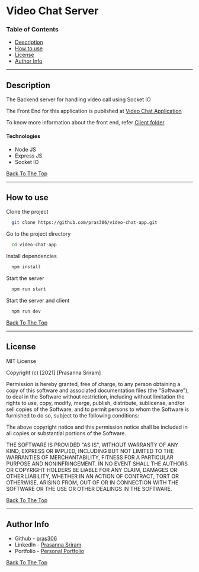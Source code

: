 # Video Chat Server

### Table of Contents

- [Description](#description)
- [How to use](#how-to-use)
- [License](#license)
- [Author Info](#author-info)

---

## Description

The Backend server for handling video call using Socket IO <br />

The Front End for this application is published at [Video Chat Application](https://video-chatserver-app.herokuapp.com/) <br />

To know more information about the front end, refer [Client folder](client/README.md)

#### Technologies

- Node JS
- Express JS
- Socket IO

[Back To The Top](#video-chat-server)

---

## How to use

Clone the project 

```bash
  git clone https://github.com/pras306/video-chat-app.git
```

Go to the project directory

```bash
  cd video-chat-app
```

Install dependencies

```bash
  npm install
```

Start the server

```bash
  npm run start
```

Start the server and client

```bash
  npm run dev
```

[Back To The Top](#video-chat-server)

---

## License

MIT License

Copyright (c) [2021] [Prasanna Sriram]

Permission is hereby granted, free of charge, to any person obtaining a copy
of this software and associated documentation files (the "Software"), to deal
in the Software without restriction, including without limitation the rights
to use, copy, modify, merge, publish, distribute, sublicense, and/or sell
copies of the Software, and to permit persons to whom the Software is
furnished to do so, subject to the following conditions:

The above copyright notice and this permission notice shall be included in all
copies or substantial portions of the Software.

THE SOFTWARE IS PROVIDED "AS IS", WITHOUT WARRANTY OF ANY KIND, EXPRESS OR
IMPLIED, INCLUDING BUT NOT LIMITED TO THE WARRANTIES OF MERCHANTABILITY,
FITNESS FOR A PARTICULAR PURPOSE AND NONINFRINGEMENT. IN NO EVENT SHALL THE
AUTHORS OR COPYRIGHT HOLDERS BE LIABLE FOR ANY CLAIM, DAMAGES OR OTHER
LIABILITY, WHETHER IN AN ACTION OF CONTRACT, TORT OR OTHERWISE, ARISING FROM,
OUT OF OR IN CONNECTION WITH THE SOFTWARE OR THE USE OR OTHER DEALINGS IN THE
SOFTWARE.

[Back To The Top](#video-chat-server)

---

## Author Info

- Github - [pras306](https://github.com/pras306)
- LinkedIn - [Prasanna Sriram](https://www.linkedin.com/in/prasanna-sriram/)
- Portfolio - [Personal Portfolio](https://prasanna-sriram.netlify.app/)

[Back To The Top](#chatbot-messenger-api)

